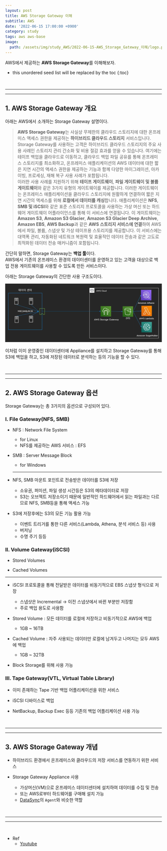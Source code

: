 ```yaml
---
layout: post
title: AWS Storage Gateway 이해
subtitle: AWS
date: '2022-06-15 17:00:00 +0900'
category: study
tags: aws aws-base
image:
  path: /assets/img/study_AWS/2022-06-15-AWS_Storage_Gateway_이해/logo.png
---
```


AWS에서 제공하는 **AWS Storage Gateway**를 이해해보자.

<!--more-->

* this unordered seed list will be replaced by the toc
{:toc}

<br>
<hr/>
<hr/>

## 1. AWS Storage Gateway 개요

아래는 AWS에서 소개하는 Storage Gateway 설명이다.

> **AWS Storage Gateway**는 사실상 무제한의 클라우드 스토리지에 대한 온프레미스 액세스 권한을 제공하는 **하이브리드 클라우드 스토리지** 서비스입니다. Storage Gateway를 사용하는 고객은 하이브리드 클라우드 스토리지의 주요 사용 사례인 스토리지 관리 간소화 및 비용 절감 효과를 얻을 수 있습니다. 여기에는 테이프 백업을 클라우드로 이동하고, 클라우드 백업 파일 공유를 통해 온프레미스 스토리지를 최소화하고, 온프레미스 애플리케이션의 AWS 데이터에 대한 짧은 지연 시간의 액세스 권한을 제공하는 기능과 함께 다양한 마이그레이션, 아카이빙, 프로세싱, 재해 복구 사용 사례가 포함됩니다.<br>
> 이러한 사용 사례를 지원하기 위해 **테이프 게이트웨이**, **파일 게이트웨이 및 볼륨 게이트웨이**와 같은 3가지 유형의 게이트웨이를 제공합니다. 이러한 게이트웨이는 온프레미스 애플리케이션을 클라우드 스토리지에 원활하게 연결하여 짧은 지연 시간의 액세스를 위해 **로컬에서 데이터를 캐싱**합니다. 애플리케이션은 **NFS**, **SMB 및 iSCSI**와 같은 표준 스토리지 프로토콜을 사용하는 가상 머신 또는 하드웨어 게이트웨이 어플라이언스를 통해 이 서비스에 연결됩니다. 이 게이트웨이는 **Amazon S3**, **Amazon S3 Glacier**, **Amazon S3 Glacier Deep Archive**, **Amazon EBS**, **AWS Backup**과 같은 **AWS 스토리지 서비스에 연결**하여 AWS에서 파일, 볼륨, 스냅샷 및 가상 테이프용 스토리지를 제공합니다. 이 서비스에는 대역폭 관리, 자동화된 네트워크 복원력 및 효율적인 데이터 전송과 같은 고도로 최적화된 데이터 전송 매커니즘이 포함됩니다.

간단히 말하면, Storage Gateway는 **백업 툴**이다.<br>
AWS에서 기존의 온프레미스 환경의 데이터센터를 운영하고 있는 고객을 대상으로 백업 전용 게이트웨이를 사용할 수 있도록 만든 서비스이다.

아래는 Storage Gateway의 간단한 사용 구조도이다.

![archi](/assets/img/study_AWS/2022-06-15-AWS_Storage_Gateway_이해/archi.png)

이처럼 이미 운영중인 데이터센터에 Appliance를 설치하고 Storage Gateway를 통해 S3에 백업을 하고, S3에 저장된 데이터로 분석하는 등의 기능을 할 수 있다.

<br>
<hr/>
<hr/>

## 2. AWS Storage Gateway 옵션

Storage Gateway는 총 3가지의 옵션으로 구성되어 있다.

### I. File Gateway(NFS, SMB)

  * NFS : Network File System
    + for Linux
    + NFS를 제공하는 AWS 서비스 : EFS

  * SMB : Server Message Block
    + for Windows

    <hr>

  * NFS, SMB 마운트 포인트로 전송받은 데이터를 S3에 저장
    + 소유권, 퍼미션, 파일 생성 시간등은 S3의 메타데이터로 저장
    + S3는 오브젝트 저장소이기 때문에 일반적인 하드웨어에서 읽는 파일과는 다르므로 NFS, SMB등을 통해 액세스 가능

  * S3에 저장후에는 S3의 모든 기능 활용 가능
    + 이벤트 트리거를 통한 다른 서비스(Lambda, Athena, 분석 서비스 등) 사용
    + 버저닝
    + 수명 주기 등등

### II. Volume Gateway(iSCSI)

  * Stored Volumes

  * Cached Volumes

<hr>

  * iSCSI 프로토콜을 통해 전달받은 데이터를 비동기적으로 EBS 스냅샷 형식으로 저장
    + 스냅샷은 Incremental -> 이전 스냅샷에서 바뀐 부분만 저장함
    + 주로 백업 용도로 사용함

  * Stored Volume : 모든 데이터를 로컬에 저장하고 비동기적으로 AWS에 백업
    + 1GB ~ 16TB
  
  * Cached Volume : 자주 사용되는 데이터만 로컬에 남겨두고 나머지는 모두 AWS에 백업
    + 1GB ~ 32TB

  * Block Storage를 위해 사용 가능

### III. Tape Gateway(VTL, Virtual Table Library)

  * 이미 존재하는 Tape 기반 백업 어플리케이션을 위한 서비스

  * iSCSI 디바이스로 백업

  * NetBackup, Backup Exec 등등 기존의 백업 어플리케이션 사용 가능

<br>
<hr/>
<hr/>

## 3. AWS Storage Gateway 개념

  * 하이브리드 환경에서 온프레미스와 클라우드의 저장 서비스를 연동하기 위한 서비스

  * Storage Gateway Appliance 사용
    + 가상머신(VM)으로 온프레미스 데이터센터에 설치하여 데이터를 수집 및 전송
    + 또는 AWS로부터 하드웨어를 구매해 설치 가능
    + [DataSync](https://heoj10272.github.io/study/DataSync_Storage_Gateway_%EB%B9%84%EA%B5%90.html#1-2-aws-datasync-%EA%B0%9C%EB%85%90)의 `Agent`와 비슷한 역할

<br>
<hr/>
<hr/>
<br>

* Ref
  - [Youtube](https://youtu.be/gjlRurFnYeg)

